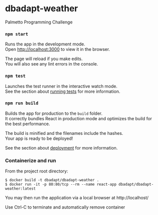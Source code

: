 # dbadapt-weather

Palmetto Programming Challenge

### `npm start`

Runs the app in the development mode.\
Open [http://localhost:3000](http://localhost:3000) to view it in the browser.

The page will reload if you make edits.\
You will also see any lint errors in the console.

### `npm test`

Launches the test runner in the interactive watch mode.\
See the section about [running tests](https://facebook.github.io/create-react-app/docs/running-tests) for more information.

### `npm run build`

Builds the app for production to the `build` folder.\
It correctly bundles React in production mode and optimizes the build for the best performance.

The build is minified and the filenames include the hashes.\
Your app is ready to be deployed!

See the section about [deployment](https://facebook.github.io/create-react-app/docs/deployment) for more information.

### Containerize and run

  From the project root directory:

  ```shell
  $ docker build -t dbadapt/dbadapt-weather .
  $ docker run -it -p 80:80/tcp --rm --name react-app dbadapt/dbadapt-weather:latest
  ```

  You may then run the application via a local browser at http://localhost/

  Use Ctrl-C to terminate and automatically remove container

